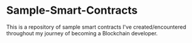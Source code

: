 # Sample-Smart-Contracts

This is a repository of sample smart contracts I've created/encountered throughout my journey of becoming a Blockchain developer.
